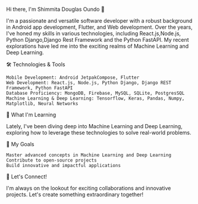 Hi there, I'm Shimmita Douglas Oundo 👋

I'm a passionate and versatile software developer with a robust background in Android app development, Flutter, and Web development. Over the years, I've honed my skills in various technologies, including React.js,Node.js, Python Django,Django Rest Framework and the Python FastAPI. My recent explorations have led me into the exciting realms of Machine Learning and Deep Learning.

🛠 Technologies & Tools

    Mobile Development: Android JetpakCompose, Flutter
    Web Development: React.js, Node.js, Python Django, Django REST Framework, Python FastAPI
    Database Proficiency: MongoDB, Firebase, MySQL, SQLite, PostgresSQL
    Machine Learning & Deep Learning: Tensorflow, Keras, Pandas, Numpy, Matplotlib, Neural Networks

🌱 What I'm Learning

Lately, I've been diving deep into Machine Learning and Deep Learning, exploring how to leverage these technologies to solve real-world problems.

🎯 My Goals

    Master advanced concepts in Machine Learning and Deep Learning
    Contribute to open-source projects
    Build innovative and impactful applications

🚀 Let's Connect!

I'm always on the lookout for exciting collaborations and innovative projects. Let's create something extraordinary together!
